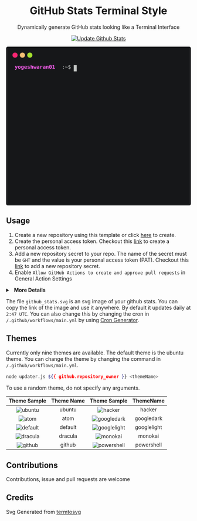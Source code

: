 <h1 align='center'>GitHub Stats Terminal Style</h1>
<p align='center'>Dynamically generate GitHub stats looking like a Terminal Interface </p>

<p align="center" >
  <a href="https://github.com/yogeshwaran01/github-stats-terminal-style/actions/workflows/main.yml">
    <img src="https://github.com/yogeshwaran01/github-stats-terminal-style/actions/workflows/main.yml/badge.svg" alt="Update Github Stats" title="Terminal Style GitHub Stats">
  </a>
</p>

<p align='center'>
  <img align="center" src="./github_stats.svg">
</p>

## Usage

1. Create a new repository using this template or click [here](https://github.com/yogeshwaran01/github-stats-terminal-style/generate) to create.
2. Create the personal access token. Checkout this [link](https://docs.github.com/en/github/authenticating-to-github/keeping-your-account-and-data-secure/creating-a-personal-access-token) to create a personal access token.
3. Add a new repository secret to your repo. The name of the secret must be `GHT` and the value is your personal access token (PAT). Checkout this [link](https://docs.github.com/en/actions/reference/encrypted-secrets) to add a new repository secret.
4. Enable `Allow GitHub Actions to create and approve pull requests` in General Action Settings
<details>
  <summary><b>&nbsp;&nbsp;More Details</b></summary>
  <br/>
  <p> 

### 🔑 Authentication & Permissions  
To allow GitHub Actions to commit and push changes, follow these steps:
### Setting Up Personal Access Token (PAT)  
1️⃣ Go to **Settings** → **Developer settings** → **Personal access tokens**.  
2️⃣ Click on **Generate a new token (classic)**.  
3️⃣ Select the required scopes:  
   - ✅ `repo` → Full control of private repositories.  
   - ✅ `workflow` → Allows GitHub Actions to trigger workflows.
 
**⚠️ Important:** Copy the token as it will disappear once you leave the page.  

### Adding the Token as a Secret  
1️⃣ Go to **Repository Settings** → **Secrets and Variables** → **Actions**.  
2️⃣ Click **New Repository Secret**.  
3️⃣ Name it **GHT** and paste the copied PAT in the input box.  
4️⃣ Save it.  

**⚠️ Security Tip:** Never expose your PAT publicly. Store it securely as it grants repo modification permissions.  

### Grant Workflow Permissions  
1️⃣ Go to your **GitHub Repository Settings**.  
2️⃣ Navigate to **Actions** under **Code and Automation**.  
3️⃣ Select **General** from the dropdown.  
4️⃣ Scroll down to **Workflow Permissions**.  
5️⃣ Choose **Read and write permissions**.  
6️⃣ Save the settings. ✅  

---  

## Running Workflows  
 **Manual Execution**  
1️⃣ Navigate to the **Actions** tab in your repository.  
2️⃣ Under **All Workflows**, select the `main.yml` file to run.  
3️⃣ Click **Run Workflow** to manually trigger the workflow for testing.  

 **Automated Execution**  
The workflows are scheduled to run **automatically at defined UTC times**.  
After a successful run, your generated files can be embedded into your **README** file. 📄 </p>

</details>


The file `github_stats.svg` is an svg image of your github stats. You can copy the link of the image and use it anywhere. By default it updates daily at `2:47 UTC`. You can also change this by changing the cron in `/.github/workflows/main.yml` by using [Cron Generator](https://crontab.guru/).

## Themes

Currently only nine themes are available. The default theme is the ubuntu theme. You can change the theme by changing the command in `/.github/workflows/main.yml`.

```bash
node updater.js ${{ github.repository_owner }} <themeName>
```

To use a random theme, do not specify any arguments.

|                           **Theme Sample**                            | **Theme Name** |         **Theme Sample**        |  **ThemeName** |
| :-------------------------------------------------------------------: | :------------: | :------------------------------:| :-------------: |
|      <img align="center" src="https://cdn.jsdelivr.net/gh/yogeshwaran01/github-stats-terminal-style@latest/themes/ubuntu.svg" alt="ubuntu">      |     ubuntu     | <img align="center" src="https://cdn.jsdelivr.net/gh/yogeshwaran01/github-stats-terminal-style@latest/themes/hacker.svg" alt="hacker">  |   hacker   |
|        <img align="center" src="https://cdn.jsdelivr.net/gh/yogeshwaran01/github-stats-terminal-style@latest/themes/atom.svg" alt="atom">        |      atom      | <img align="center" src="https://cdn.jsdelivr.net/gh/yogeshwaran01/github-stats-terminal-style@latest/themes/googledark.svg" alt="googledark">  |   googledark   |
|     <img align="center" src="https://cdn.jsdelivr.net/gh/yogeshwaran01/github-stats-terminal-style@latest/themes/default.svg" alt="default">     |    default     | <img align="center" src="https://cdn.jsdelivr.net/gh/yogeshwaran01/github-stats-terminal-style@latest/themes/googlelight.svg" alt="googlelight"> |  googlelight   |
|     <img align="center" src="https://cdn.jsdelivr.net/gh/yogeshwaran01/github-stats-terminal-style@latest/themes/dracula.svg" alt="dracula">     |    dracula     | <img align="center" src="https://cdn.jsdelivr.net/gh/yogeshwaran01/github-stats-terminal-style@latest/themes/monokai.svg" alt="monokai">     |    monokai     |
|      <img align="center" src="https://cdn.jsdelivr.net/gh/yogeshwaran01/github-stats-terminal-style@latest/themes/github.svg" alt="github">      |     github     | <img align="center" src="https://cdn.jsdelivr.net/gh/yogeshwaran01/github-stats-terminal-style@latest/themes/powershell.svg" alt="powershell">  |   powershell   |

## Contributions

Contributions, issue and pull requests are welcome

## Credits

Svg Generated from [termtosvg](https://github.com/nbedos/termtosvg)
